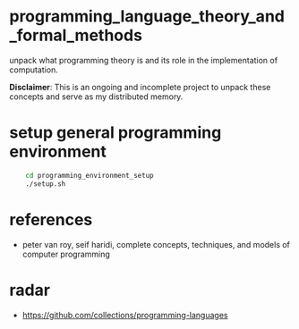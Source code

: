 # programming_language_theory_and_formal_methods

unpack what programming theory is and its role in the implementation of computation.

**Disclaimer**: This is an ongoing and incomplete project to unpack these concepts and serve as my distributed memory.

# setup general programming environment
``` bash
    cd programming_environment_setup 
    ./setup.sh
```
# references
* peter van roy, seif haridi, complete concepts, techniques, and models of computer programming

# radar
* https://github.com/collections/programming-languages 

